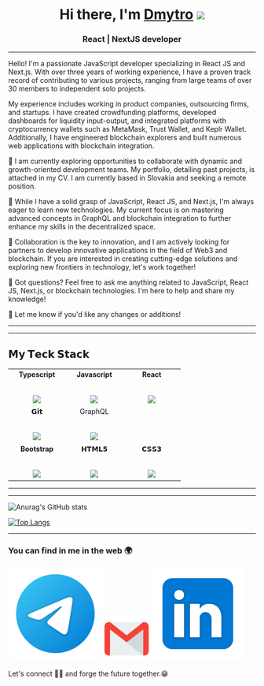 <h1 align="center">Hi there, I'm <a href="https://t.me/dimaver6" target="_blank">Dmytro</a> 
<img src="https://github.com/blackcater/blackcater/raw/main/images/Hi.gif" height="32"/></h1>
<h3 align="center">React | NextJS developer</h3>


---
Hello! I'm a passionate JavaScript developer specializing in React JS and Next.js. With over three years of working experience, I have a proven track record of contributing to various projects, ranging from large teams of over 30 members to independent solo projects.

My experience includes working in product companies, outsourcing firms, and startups. I have created crowdfunding platforms, developed dashboards for liquidity input-output, and integrated platforms with cryptocurrency wallets such as MetaMask, Trust Wallet, and Keplr Wallet. Additionally, I have engineered blockchain explorers and built numerous web applications with blockchain integration.

🔭 I am currently exploring opportunities to collaborate with dynamic and growth-oriented development teams. My portfolio, detailing past projects, is attached in my CV. I am currently based in Slovakia and seeking a remote position.

🌱 While I have a solid grasp of JavaScript, React JS, and Next.js, I'm always eager to learn new technologies. My current focus is on mastering advanced concepts in GraphQL and blockchain integration to further enhance my skills in the decentralized space.

👯 Collaboration is the key to innovation, and I am actively looking for partners to develop innovative applications in the field of Web3 and blockchain. If you are interested in creating cutting-edge solutions and exploring new frontiers in technology, let's work together!

💬 Got questions? Feel free to ask me anything related to JavaScript, React JS, Next.js, or blockchain technologies. I'm here to help and share my knowledge!

🤔 Let me know if you'd like any changes or additions!

---
---


## 𝗠𝘆 𝗧𝗲𝗰𝗸 𝗦𝘁𝗮𝗰𝗸

<table>
  <tbody>
      <tr valign="top">
      <td width="25%" align="center">
        <span><strong>Typescript</strong></span><br><br><br>
        <img height="64px" src="https://github.com/gilbarbara/logos/blob/main/logos/typescript-icon.svg">
      </td>
          <td width="25%" align="center">
        <span><strong>Javascript</strong></span><br><br><br>
        <img height="64px" src="https://upload.vectorlogo.zone/logos/javascript/images/239ec8a4-163e-4792-83b6-3f6d96911757.svg">
      </td>
      <td width="25%" align="center">
        <span><strong>React</strong></span><br><br><br>
        <img height="64px" src="https://github.com/gilbarbara/logos/blob/main/logos/react.svg">
      </td>
    </tr>
    <tr valign="top">
    </tr>
    <tr valign="top">
    </tr>
    <tr valign="top">
      <td width="25%" align="center">
        <span>𝗚𝗶𝘁</span><br><br><br>
        <img height="64px" src="https://cdn.svgporn.com/logos/git-icon.svg">
      </td>
      <td width="25%" align="center">
        <span>GraphQL</span><br><br><br>
        <img height="64px" src="https://github.com/gilbarbara/logos/blob/main/logos/graphql.svg">
      </td>
      </tr>
      <tr valign="top">    
      <td width="25%" align="center">
        <span><strong>Bootstrap</strong></span><br><br><br>
        <img height="64px" src="https://upload.vectorlogo.zone/logos/getbootstrap/images/987f8f6c-263a-47b1-a85d-853cfca215d9.svg">
      </td>
      <td width="25%" align="center">
        <span>𝗛𝗧𝗠𝗟𝟱</span><br><br><br>
        <img height="64px" src="https://cdn.svgporn.com/logos/html-5.svg">
      </td>
      <td width="25%" align="center">
        <span>𝗖𝗦𝗦𝟯</span><br><br><br>
        <img height="64px" src="https://cdn.svgporn.com/logos/css-3.svg">
      </td>
    </tr>
  </tbody>
</table>
<hr>

---
<div>
  
![Anurag's GitHub stats](https://github-readme-stats.vercel.app/api?username=anuraghazra&show_icons=true&theme=radical)
  
[![Top Langs](https://github-readme-stats.vercel.app/api/top-langs/?username=anuraghazra&layout=compact)](https://github.com/anuraghazra/github-readme-stats)

</div>

---

### You can find in me in the web 🌍
[<img src="./svg/Telegram.svg">](https://t.me/dimaver6)
[<img src="./svg/Gmail.svg" width="90px" height="90px">](mailto:dimaver6@gmail.com)
[<img src="./svg/Linkedin.svg">](https://www.linkedin.com/in/dmytro-vereshchahin)

Let's connect 👨‍💻 and forge the future together.😁



